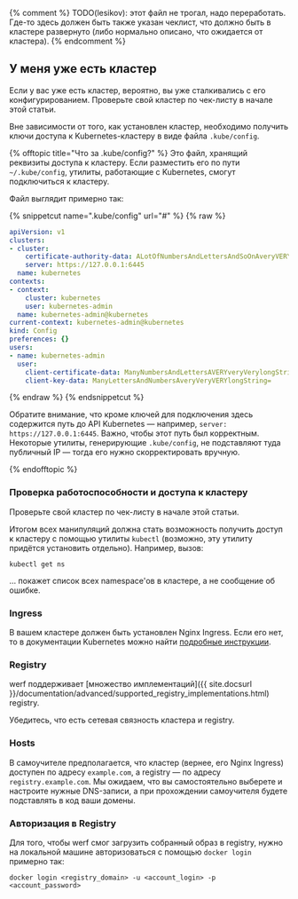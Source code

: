 {% comment %} TODO(lesikov): этот файл не трогал, надо переработать. Где-то здесь должен быть также указан чеклист, что должно быть в кластере развернуто (либо нормально описано, что ожидается от кластера). {% endcomment %}

## У меня уже есть кластер

Если у вас уже есть кластер, вероятно, вы уже сталкивались с его конфигурированием. Проверьте свой кластер по чек-листу в начале этой статьи.

Вне зависимости от того, как установлен кластер, необходимо получить ключи доступа к Kubernetes-кластеру в виде файла `.kube/config`.

<!--  .kube/config -->
{% offtopic title="Что за .kube/config?" %}
Это файл, хранящий реквизиты доступа к кластеру. Если разместить его по пути `~/.kube/config`, утилиты, работающие с Kubernetes, смогут подключиться к кластеру.

Файл выглядит примерно так:

{% snippetcut name=".kube/config" url="#" %}
{% raw %}
```yaml
apiVersion: v1
clusters:
- cluster:
    certificate-authority-data: ALotOfNumbersAndLettersAndSoOnAveryVERYveryLongStringInBase64=
    server: https://127.0.0.1:6445
  name: kubernetes
contexts:
- context:
    cluster: kubernetes
    user: kubernetes-admin
  name: kubernetes-admin@kubernetes
current-context: kubernetes-admin@kubernetes
kind: Config
preferences: {}
users:
- name: kubernetes-admin
  user:
    client-certificate-data: ManyNumbersAndLettersAVERYveryVerylongString=
    client-key-data: ManyLettersAndNumbersAveryVeryVERYlongString=
```
{% endraw %}
{% endsnippetcut %}

Обратите внимание, что кроме ключей для подключения здесь содержится путь до API Kubernetes — например, `server: https://127.0.0.1:6445`. Важно, чтобы этот путь был корректным. Некоторые утилиты, генерирующие `.kube/config`, не подставляют туда публичный IP — тогда его нужно скорректировать вручную.

{% endofftopic %}
<!-- / .kube/config -->

### Проверка работоспособности и доступа к кластеру

Проверьте свой кластер по чек-листу в начале этой статьи.

Итогом всех манипуляций должна стать возможность получить доступ к кластеру с помощью утилиты `kubectl` (возможно, эту утилиту придётся установить отдельно). Например, вызов:

```shell
kubectl get ns
```

… покажет список всех namespace'ов в кластере, а не сообщение об ошибке.

### Ingress

В вашем кластере должен быть установлен Nginx Ingress. Если его нет, то в документации Kubernetes можно найти [подробные инструкции](https://kubernetes.github.io/ingress-nginx/deploy/).

### Registry

werf поддерживает [множество имплементаций]({{ site.docsurl }}/documentation/advanced/supported_registry_implementations.html) registry.

Убедитесь, что есть сетевая связность кластера и registry.

### Hosts

В самоучителе предполагается, что кластер (вернее, его Nginx Ingress) доступен по адресу `example.com`, а registry — по адресу `registry.example.com`. Мы ожидаем, что вы самостоятельно выберете и настроите нужные DNS-записи, а при прохождении самоучителя будете подставлять в код ваши домены.

### Авторизация в Registry

Для того, чтобы werf смог загрузить собранный образ в registry, нужно на локальной машине авторизоваться с помощью `docker login` примерно так:

```shell
docker login <registry_domain> -u <account_login> -p <account_password>
```
